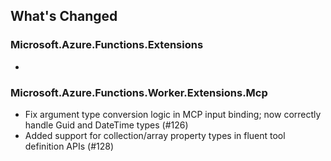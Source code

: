 ## What's Changed

<!-- Please add your release notes in the following format:
- My change description (#PR/#issue)
-->

### Microsoft.Azure.Functions.Extensions <version>

- <entry>

### Microsoft.Azure.Functions.Worker.Extensions.Mcp <version>

- Fix argument type conversion logic in MCP input binding; now correctly handle Guid and DateTime types (#126)
- Added support for collection/array property types in fluent tool definition APIs (#128)